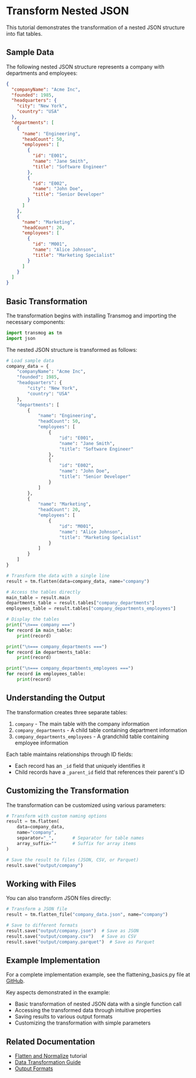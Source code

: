 # Transform Nested JSON

This tutorial demonstrates the transformation of a nested JSON structure into flat tables.

## Sample Data

The following nested JSON structure represents a company with departments and employees:

```json
{
  "companyName": "Acme Inc",
  "founded": 1985,
  "headquarters": {
    "city": "New York",
    "country": "USA"
  },
  "departments": [
    {
      "name": "Engineering",
      "headCount": 50,
      "employees": [
        {
          "id": "E001",
          "name": "Jane Smith",
          "title": "Software Engineer"
        },
        {
          "id": "E002",
          "name": "John Doe",
          "title": "Senior Developer"
        }
      ]
    },
    {
      "name": "Marketing",
      "headCount": 20,
      "employees": [
        {
          "id": "M001",
          "name": "Alice Johnson",
          "title": "Marketing Specialist"
        }
      ]
    }
  ]
}
```

## Basic Transformation

The transformation begins with installing Transmog and importing the necessary components:

```python
import transmog as tm
import json
```

The nested JSON structure is transformed as follows:

```python
# Load sample data
company_data = {
    "companyName": "Acme Inc",
    "founded": 1985,
    "headquarters": {
        "city": "New York",
        "country": "USA"
    },
    "departments": [
        {
            "name": "Engineering",
            "headCount": 50,
            "employees": [
                {
                    "id": "E001",
                    "name": "Jane Smith",
                    "title": "Software Engineer"
                },
                {
                    "id": "E002",
                    "name": "John Doe",
                    "title": "Senior Developer"
                }
            ]
        },
        {
            "name": "Marketing",
            "headCount": 20,
            "employees": [
                {
                    "id": "M001",
                    "name": "Alice Johnson",
                    "title": "Marketing Specialist"
                }
            ]
        }
    ]
}

# Transform the data with a single line
result = tm.flatten(data=company_data, name="company")

# Access the tables directly
main_table = result.main
departments_table = result.tables["company_departments"]
employees_table = result.tables["company_departments_employees"]

# Display the tables
print("\n=== company ===")
for record in main_table:
    print(record)

print("\n=== company_departments ===")
for record in departments_table:
    print(record)

print("\n=== company_departments_employees ===")
for record in employees_table:
    print(record)
```

## Understanding the Output

The transformation creates three separate tables:

1. `company` - The main table with the company information
2. `company_departments` - A child table containing department information
3. `company_departments_employees` - A grandchild table containing employee information

Each table maintains relationships through ID fields:
- Each record has an `_id` field that uniquely identifies it
- Child records have a `_parent_id` field that references their parent's ID

## Customizing the Transformation

The transformation can be customized using various parameters:

```python
# Transform with custom naming options
result = tm.flatten(
    data=company_data,
    name="company",
    separator="_",       # Separator for table names
    array_suffix=""      # Suffix for array items
)

# Save the result to files (JSON, CSV, or Parquet)
result.save("output/company")
```

## Working with Files

You can also transform JSON files directly:

```python
# Transform a JSON file
result = tm.flatten_file("company_data.json", name="company")

# Save to different formats
result.save("output/company.json")  # Save as JSON
result.save("output/company.csv")   # Save as CSV
result.save("output/company.parquet")  # Save as Parquet
```

## Example Implementation

For a complete implementation example, see the flattening_basics.py
file at [GitHub](https://github.com/scottdraper8/transmog/blob/main/examples/data_processing/basic/flattening_basics.py).

Key aspects demonstrated in the example:

- Basic transformation of nested JSON data with a single function call
- Accessing the transformed data through intuitive properties
- Saving results to various output formats
- Customizing the transformation with simple parameters

## Related Documentation

- [Flatten and Normalize](flatten-and-normalize.md) tutorial
- [Data Transformation Guide](../../user/processing/data-transformation.md)
- [Output Formats](../../user/output/output-formats.md)
